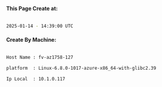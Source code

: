 
   
#### This Page Create at:

```bash

2025-01-14 - 14:39:00 UTC

```

#### Create By Machine:

```bash

Host Name : fv-az1758-127

platform  : Linux-6.8.0-1017-azure-x86_64-with-glibc2.39

Ip Local  : 10.1.0.117

```

